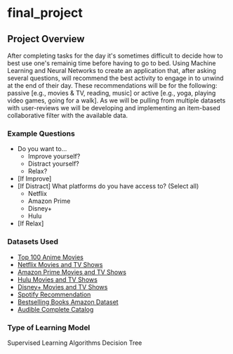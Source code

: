 # final_project

## Project Overview
After completing tasks for the day it's sometimes difficult to decide how to best use one's remainig time before having to go to bed. Using Machine Learning and Neural Networks to create an application that, after asking several questions, will recommend the best activity to engage in to unwind at the end of their day. These recommendations will be for the following: passive [e.g., movies & TV, reading, music] or active [e.g., yoga, playing video games, going for a walk]. As we will be pulling from multiple datasets with user-reviews we will be developing and implementing an item-based collaborative filter with the available data.

### Example Questions

 - Do you want to...
    - Improve yourself?
    - Distract yourself?
    - Relax?
 - [If Improve] 
 - [If Distract] What platforms do you have access to? (Select all)
    - Netflix
    - Amazon Prime
    - Disney+
    - Hulu
 - [If Relax]

### Datasets Used
 - [Top 100 Anime Movies](https://www.kaggle.com/datasets/ayessa/top-100-anime-movies-imdb)
 - [Netflix Movies and TV Shows](https://www.kaggle.com/datasets/shivamb/netflix-shows)
 - [Amazon Prime Movies and TV Shows](https://www.kaggle.com/datasets/shivamb/amazon-prime-movies-and-tv-shows)
 - [Hulu Movies and TV Shows](https://www.kaggle.com/datasets/shivamb/hulu-movies-and-tv-shows)
 - [Disney+ Movies and TV Shows](https://www.kaggle.com/datasets/shivamb/disney-movies-and-tv-shows)
 - [Spotify Recommendation](https://www.kaggle.com/datasets/bricevergnou/spotify-recommendation)
 - [Bestselling Books Amazon Dataset](https://www.kaggle.com/datasets/shreyamishra0307/bestselling-books-amazon-dataset)
 - [Audible Complete Catalog](https://www.kaggle.com/datasets/amritvirsinghx/audible-complete-catalog)


### Type of Learning Model
Supervised Learning Algorithms 
Decision Tree

### 